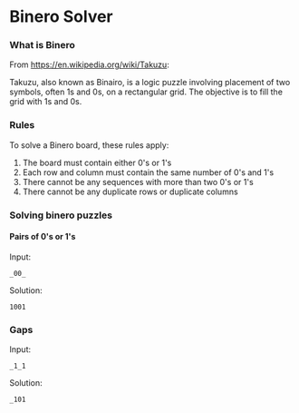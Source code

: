 # Binero Solver

### What is Binero

From https://en.wikipedia.org/wiki/Takuzu:

Takuzu, also known as Binairo, is a logic puzzle
involving placement of two symbols, often 1s and 0s,
on a rectangular grid. The objective is to fill the
grid with 1s and 0s.

### Rules

To solve a Binero board, these rules apply:
1. The board must contain either 0's or 1's
2. Each row and column must contain the same number of 0's and 1's
3. There cannot be any sequences with more than two 0's or 1's
4. There cannot be any duplicate rows or duplicate columns

### Solving binero puzzles

#### Pairs of 0's or 1's

Input:

    _00_

Solution:

    1001

### Gaps

Input:

    _1_1

Solution:

    _101
